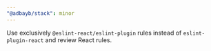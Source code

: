 ```yaml
---
"@adbayb/stack": minor
---
```


Use exclusively `@eslint-react/eslint-plugin` rules instead of `eslint-plugin-react` and review React rules.
